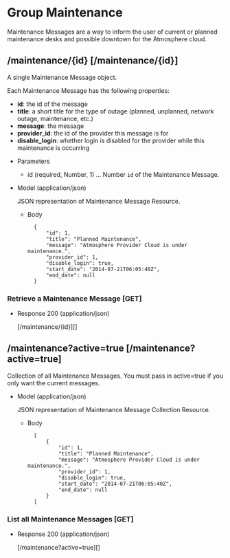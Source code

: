 # Group Maintenance
Maintenance Messages are a way to inform the user of current or planned maintenance desks and possible downtown for the
 Atmosphere cloud.

## /maintenance/{id} [/maintenance/{id}]
A single Maintenance Message object.

Each Maintenance Message has the following properties:

- **id**: the id of the message
- **title**: a short title for the type of outage (planned, unplanned, network outage, maintenance, etc.)
- **message**: the message
- **provider_id**: the id of the provider this message is for
- **disable_login**: whether login is disabled for the provider while this maintenance is occurring

+ Parameters
    + id (required, Number, 1) ... Number `id` of the Maintenance Message.
    
+ Model (application/json)

    JSON representation of Maintenance Message Resource.

    + Body

            {
                "id": 1,
                "title": "Planned Maintenance",
                "message": "Atmosphere Provider Cloud is under maintenance.",
                "provider_id": 1,
                "disable_login": true,
                "start_date": "2014-07-21T06:05:40Z",
                "end_date": null
            }

### Retrieve a Maintenance Message [GET]
+ Response 200 (application/json)

    [/maintenance/{id}][]

## /maintenance?active=true [/maintenance?active=true]
Collection of all Maintenance Messages. You must pass in active=true if you only want the current messages.

+ Model (application/json)

    JSON representation of Maintenance Message Collection Resource.

    + Body

            [
                {
                    "id": 1,
                    "title": "Planned Maintenance",
                    "message": "Atmosphere Provider Cloud is under maintenance.",
                    "provider_id": 1,
                    "disable_login": true,
                    "start_date": "2014-07-21T06:05:40Z",
                    "end_date": null
                }
            ]

### List all Maintenance Messages [GET]
+ Response 200 (application/json)

    [/maintenance?active=true][]
